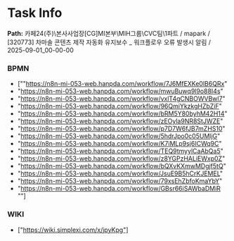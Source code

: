 # Task Info

**Path:** 카페24(주)\본사사업장\[CG]MI본부\MIH그룹\CVC팀\1파트 / mapark / [320773] 차마솔 콘텐츠 제작 자동화 유지보수 _ 워크플로우 오류 발생시 알림 / 2025-09-01_00-00-00

### BPMN
- ["\"https://n8n-mi-053-web.hanpda.com/workflow/7J6MfEXKe0lB6QRx"
- "https://n8n-mi-053-web.hanpda.com/workflow/mwuBuwq9l9o88I4s"
- "https://n8n-mi-053-web.hanpda.com/workflow/vxlT4gCNBOWVBwl7"
- "https://n8n-mi-053-web.hanpda.com/workflow/96QmiYkzkgHZbZiF"
- "https://n8n-mi-053-web.hanpda.com/workflow/bRM5Y80byhM42H14"
- "https://n8n-mi-053-web.hanpda.com/workflow/zEOyla9NR8StJWZE"
- "https://n8n-mi-053-web.hanpda.com/workflow/p7D7W6fJB7mZHS10"
- "https://n8n-mi-053-web.hanpda.com/workflow/5hdrJpo0c05UMljG"
- "https://n8n-mi-053-web.hanpda.com/workflow/K7iMLp9sj6ICWq9C"
- "https://n8n-mi-053-web.hanpda.com/workflow/TEQ9tmyylCaAbQa5"
- "https://n8n-mi-053-web.hanpda.com/workflow/z8YGPzHALiEWxp0Z"
- "https://n8n-mi-053-web.hanpda.com/workflow/bQXvKXmwMDgjf5tQ"
- "https://n8n-mi-053-web.hanpda.com/workflow/JsuE9B5hCrKJEMEL"
- "https://n8n-mi-053-web.hanpda.com/workflow/79xsEhZbfoKmaYbY"
- "https://n8n-mi-053-web.hanpda.com/workflow/GBsr66iSAWbaDMiR \""]

### WIKI
- ["https://wiki.simplexi.com/x/jpyKpg"]

